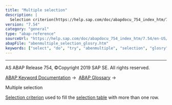 ```yaml
---
title: "Multiple selection"
description: |
  Selection criterion(https://help.sap.com/doc/abapdocu_754_index_htm/7.54/en-US/abenselection_criterion_glosry.htm 'Glossary Entry') used to fill the selection table(https://help.sap.com/doc/abapdocu_754_index_htm/7.54/en-US/abenselection_table_glosry.htm 'Glossary Entry') with more than one row.
version: "7.54"
category: "general"
type: "abap-reference"
sourceUrl: "https://help.sap.com/doc/abapdocu_754_index_htm/7.54/en-US/abenmultiple_selection_glosry.htm"
abapFile: "abenmultiple_selection_glosry.htm"
keywords: ["select", "do", "try", "abenmultiple", "selection", "glosry"]
---
```


* * *

AS ABAP Release 754, ©Copyright 2019 SAP SE. All rights reserved.

[ABAP Keyword Documentation](https://help.sap.com/doc/abapdocu_754_index_htm/7.54/en-US/abenabap.htm) →  [ABAP Glossary](https://help.sap.com/doc/abapdocu_754_index_htm/7.54/en-US/abenabap_glossary.htm) → 

Multiple selection

[Selection criterion](https://help.sap.com/doc/abapdocu_754_index_htm/7.54/en-US/abenselection_criterion_glosry.htm "Glossary Entry") used to fill the [selection table](https://help.sap.com/doc/abapdocu_754_index_htm/7.54/en-US/abenselection_table_glosry.htm "Glossary Entry") with more than one row.